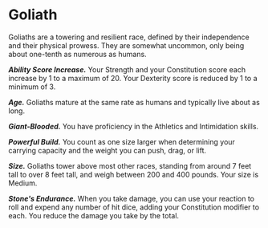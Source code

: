 # Goliath

Goliaths are a towering and resilient race, defined by their independence and their physical prowess. They are somewhat uncommon, only being about one-tenth as numerous as humans.

***Ability Score Increase.*** Your Strength and your Constitution score each increase by 1 to a maximum of 20. Your Dexterity score is reduced by 1 to a minimum of 3.

***Age.*** Goliaths mature at the same rate as humans and typically live about as long.

***Giant-Blooded.*** You have proficiency in the Athletics and Intimidation skills.

***Powerful Build.*** You count as one size larger when determining your carrying capacity and the weight you can push, drag, or lift.

***Size.*** Goliaths tower above most other races, standing from around 7 feet tall to over 8 feet tall, and weigh between 200 and 400 pounds. Your size is Medium.

***Stone's Endurance.*** When you take damage, you can use your reaction to roll and expend any number of hit dice, adding your Constitution modifier to each. You reduce the damage you take by the total.